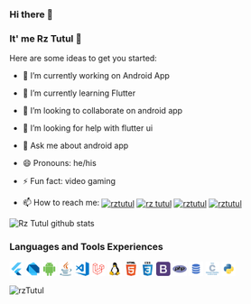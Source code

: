 ### Hi there 👋
### It' me Rz Tutul 👋

Here are some ideas to get you started:

- 🔭 I’m currently working on Android App
- 🌱 I’m currently learning Flutter
- 👯 I’m looking to collaborate on android app
- 🤔 I’m looking for help with flutter ui 
- 💬 Ask me about android app 

- 😄 Pronouns: he/his
- ⚡ Fun fact: video gaming 
- 📫 How to reach me:
<a href="https://www.facebook.com/rz.tutul.90" target="blank"><img align="center" src="https://cdn.jsdelivr.net/npm/simple-icons@3.0.1/icons/facebook.svg" alt="rztutul" height="30" width="30" /></a>
<a href="https://www.linkedin.com/in/rz-tutul-278b00159/" target="blank"><img align="center" src="https://cdn.jsdelivr.net/npm/simple-icons@3.0.1/icons/linkedin.svg" alt="rz tutul" height="30" width="30" /></a>
<a href="https://www.instagram.com/rztutul/" target="blank"><img align="center" src="https://cdn.jsdelivr.net/npm/simple-icons@3.0.1/icons/instagram.svg" alt="rztutul" height="30" width="30" /></a>
<a href="https://www.youtube.com/channel/UCZqi4T0C1OAxjWp_nbSNkpw" target="blank"><img align="center" src="https://cdn.jsdelivr.net/npm/simple-icons@3.0.1/icons/youtube.svg" alt="rztutul" height="30" width="30" /></a>

![Rz Tutul github stats](https://github-readme-stats.vercel.app/api?username=RzTutul&show_icons=true&theme=gruvbox)
### Languages and Tools Experiences 

<p align="left">
    <img src="https://raw.githubusercontent.com/github/explore/80688e429a7d4ef2fca1e82350fe8e3517d3494d/topics/flutter/flutter.png" alt="flutter" width="25" height="25" />
  <img src="https://raw.githubusercontent.com/github/explore/80688e429a7d4ef2fca1e82350fe8e3517d3494d/topics/dart/dart.png" alt="dart" width="25" height="25" />
   <img src="https://raw.githubusercontent.com/github/explore/80688e429a7d4ef2fca1e82350fe8e3517d3494d/topics/android/android.png" alt="android" width="25" height="25" />
  <img src="https://raw.githubusercontent.com/github/explore/80688e429a7d4ef2fca1e82350fe8e3517d3494d/topics/java/java.png" alt="java" width="25" height="25" />
<img src="https://raw.githubusercontent.com/github/explore/80688e429a7d4ef2fca1e82350fe8e3517d3494d/topics/visual-studio-code/visual-studio-code.png" alt="vscode" width="25" height="25" />
  <img src="https://raw.githubusercontent.com/github/explore/80688e429a7d4ef2fca1e82350fe8e3517d3494d/topics/laravel/laravel.png" alt="laravel" width="25" height="25" />
<img src="https://raw.githubusercontent.com/github/explore/80688e429a7d4ef2fca1e82350fe8e3517d3494d/topics/linux/linux.png" alt="linux" width="25" height="25" />
<img src="https://raw.githubusercontent.com/github/explore/80688e429a7d4ef2fca1e82350fe8e3517d3494d/topics/html/html.png" alt="html" width="25" height="25" />
<img src="https://raw.githubusercontent.com/github/explore/80688e429a7d4ef2fca1e82350fe8e3517d3494d/topics/css/css.png" alt="css" width="25" height="25" />
<img src="https://raw.githubusercontent.com/github/explore/80688e429a7d4ef2fca1e82350fe8e3517d3494d/topics/bootstrap/bootstrap.png" alt="bootstrap" width="25" height="25" />
<img src="https://raw.githubusercontent.com/github/explore/80688e429a7d4ef2fca1e82350fe8e3517d3494d/topics/php/php.png" alt="php" width="25" height="25" />
<img src="https://raw.githubusercontent.com/github/explore/80688e429a7d4ef2fca1e82350fe8e3517d3494d/topics/sql/sql.png" alt="sql" width="25" height="25" />
<img src="https://raw.githubusercontent.com/github/explore/80688e429a7d4ef2fca1e82350fe8e3517d3494d/topics/c/c.png" alt="c" width="25" height="25" />
<img src="https://raw.githubusercontent.com/github/explore/80688e429a7d4ef2fca1e82350fe8e3517d3494d/topics/python/python.png" alt="python" width="25" height="25" />
</p>



<img src="https://komarev.com/ghpvc/?username=RzTutul" alt="rzTutul" />

